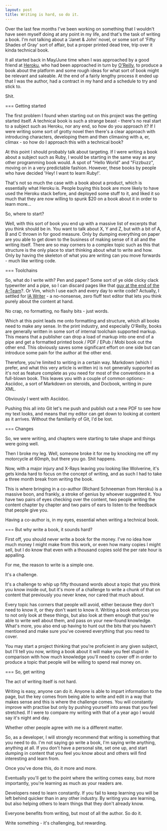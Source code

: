 ```yaml
---
layout: post
title: Writing is hard, so do it.
---
```


Over the last few months I've been working on something that I wouldn't have seen myself doing at any point in my life, and that's the task of writing a book.  I'm not talking about a 'Janet & John' novel, or some sort of 'Fifty Shades of Gray' sort of affair, but a proper printed dead tree, trip over it kinda technical book.

It all started back in May/June time when I was approached by a good friend at [Heroku](http://www.heroku.com), who had been approached in turn by [O'Reilly](http://www.oreilly.com), to produce a book about the platform and some rough ideas for what sort of book might be relevant and saleable.  At the end of a fairly lengthy process it ended up that I was the author, had a contract in my hand and a schedule to try and stick to.

Shit.

=== Getting started

The first problem I found when starting out on this project was the getting started itself.  A technical book is such a strange beast - there's no real start to a subject such as Heroku, nor any end, so how do you approach it?  If I were writing some sort of grotty novel then there's a clear approach with introducing characters, developing them and then climaxing with a, er, climax - so how do I approach this with a technical book?

At this point I should probably talk about targeting.  If I were writing a book about a subject such as Ruby, I would be starting in the same way as any other programming book would. A spot of "Hello World" and "Fizzbuzz",  moving on in a  very predictable fashion.  However, these books by people who have decided 'Hey!  I want to learn Ruby!'.

That's not so much the case with a book about a product, which is essentially what Heroku is.  People buying this book are more likely to have used the Heroku stack before, and deployed some stuff to it, and liked it so much that they are now willing to spunk $20 on a book about it in order to learn more…

So, where to start?

Well, with this sort of book you end up with a massive list of excerpts that you think should be in.  You want to talk about X, Y and Z, but with a bit of A, B and C thrown in for good measure.  Only by dumping everything on paper are you able to get down to the business of making sense of it all and the writing itself.  There are so may corners to a complex topic such as this that structure is the only place to start thinking about what to write and how.  Only by having the skeleton of what you are writing can you move forwards - much like writing code.

=== Toolchains

So, what do I write with?  Pen and paper? Some sort of ye olde clicky clack typewriter and a pipe, so I can discard pages like that [guy at the end of the A-Team](http://youtu.be/4ohE2e7le-Y)?. Or Vim, which I use each and every day to write code?  Actually, I settled for [IA Writer](http://www.iawriter.com/) - a no-nonsense, zero fluff text editor that lets you think purely about the content at hand.  

No crap, no formatting, no flashy bits - just words.

Which at this point leads me onto formatting and structure, which all books need to make any sense.  In the print industry, and especially O'Reilly, books are generally written in some sort of internal toolchain supported markup.  This means that a publisher can drop a load of markup into one end of a pipe and get a formatted printed book / PDF / EPub / Mobi book out the other end.  This obviously saves some significant effort on one side but can introduce some pain for the author at the other end.

Therefore, you're limited to writing in a certain way.  Markdown (which I prefer, and what this very article is written in) is not generally supported as it's not as feature complete as you need for most of the conventions in a full-blown book.  This leaves you with a couple of common options:- Asciidoc, a sort of Markdown on steroids, and Docbook, writing in pure XML.

Obviously I went with Asciidoc.

Pushing this all into Git let's me push and publish out a new PDF to see how my text looks, and means that my editor can get down to looking at content as it arrives.  Without the familiarity of Git, I'd be lost.

=== Changes

So, we were writing, and chapters were starting to take shape and things were going well.

Then I broke my leg.  Well, someone broke it for me by knocking me off my motorcycle at 60mph, but there you go.  Shit happens.

Now, with a major injury and X-Rays leaving you looking like Wolverine, it's gets kinda hard to focus on the concept of writing, and as such I had to take a three month break from writing the book.  

This is where bringing in a co-author (Richard Schneeman from Heroku) is a massive boon, and frankly, a stroke of genius by whoever suggested it.  You have two pairs of eyes checking over the content, two people writing the content chapter by chapter and two pairs of ears to listen to the feedback that people give you.  

Having a co-author is, in my eyes, essential when writing a technical book.

=== But why write a book, it sounds hard?

First off, you should never write a book for the money.  I've no idea how much money I might make from this work, or even how many copies I might sell, but I do know that even with a thousand copies sold the per rate hour is appalling.  

For me, the reason to write is a simple one.  

It's a challenge.  

It's a challenge to whip up fifty thousand words about a topic that you think you know inside out, but it's more of a challenge to write a chunk of that on content that previously you never knew, nor cared that much about.  

Every topic has corners that people will avoid, either because they don't need to know it, or they don't want to know it.  Writing a book enforces you to not only look at these things, but also look at them enough that you're able to write well about them, and pass on your new-found knowledge.  What's more, you also end up having to hunt out the bits that you haven't mentioned and make sure you've covered everything that you need to cover.  

You may start a project thinking that you're proficient in any given subject, but I'll tell you now, writing a book about it will make you feel stupid in comparison with how much knowledge you'll need to cover off in order to produce a topic that people will be willing to spend real money on.

=== So, get writing

The act of writing itself is not hard.

Writing is easy, anyone can do it.  Anyone is able to impart information to the page, but the key comes from being able to write and edit in a way that makes sense and this is where the challenge comes.  You will constantly improve with practise but only by pushing yourself into areas that you feel stretched.  If I were to compare my writing with that of a year ago I would say it's night and day.  

Whether other people agree with me is a different matter.

So, as a developer, I will strongly recommend that writing is something that you need to do.  I'm not saying go write a book, I'm saying write anything, anything at all.  If you don't have a personal site, set one up, and start dumping in content that you feel you know about and others will find interesting and learn from.  

Once you've done this, do it more and more. 

Eventually you'll get to the point where the writing comes easy, but more importantly, you're learning as much as your readers are.

Developers need to learn constantly.  If you fail to keep learning you will be left behind quicker than in any other industry.  By writing you are learning, but also helping others to learn things that they don't already know.

Everyone benefits from writing, but most of all the author.  So do it.  

Write something - it's challenging, but rewarding.

